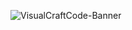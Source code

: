 ![VisualCraftCode-Banner](https://github.com/VisualCraftCode/.github/assets/87731710/7654a687-a389-41ba-84b4-322bb2681272)
<!--

**Here are some ideas to get you started:**!

🙋‍♀️ A short introduction - what is your organization all about?
🌈 Contribution guidelines - how can the community get involved?
👩‍💻 Useful resources - where can the community find your docs? Is there anything else the community should know?
🍿 Fun facts - what does your team eat for breakfast?
🧙 Remember, you can do mighty things with the power of [Markdown](https://docs.github.com/github/writing-on-github/getting-started-with-writing-and-formatting-on-github/basic-writing-and-formatting-syntax)
-->
